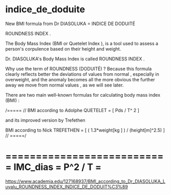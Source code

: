 # indice_de_doduite
New BMI formula from Dr DIASOLUKA = INDICE DE DODUITÉ

ROUNDNESS INDEX .
	

The Body Mass Index (BMI or Quetelet Index ), is a tool used to assess a person's corpulence based on their height and weight.

Dr. DIASOLUKA's Body Mass Index is called ROUNDNESS INDEX .


Why use the term of ROUNDNESS (DODUITÉ) ?
Because this formula clearly reflects better the deviations of values from normal , especially in overweight, and the anomaly becomes all the more obvious the further away we move from normal values , as we will see later.


There are two main well-known formulas for calculating body mass index (BMI) :


/=====
//
BMI according to Adolphe QUETELET = [ Pds / T^ 2 ]

and its improved version by Trefethen

BMI according to Nick TREFETHEN = [ ( 1.3*weight[kg ] ) / (height[m]^2.5) ]
//
=====/

==========================
= 		IMC_dias = P^2 / T 		=
==========================	


https://www.academia.edu/127168937/BMI_according_to_Dr_DIASOLUKA_Luyalu_ROUNDNESS_INDEX_INDICE_DE_DODUIT%C3%89

